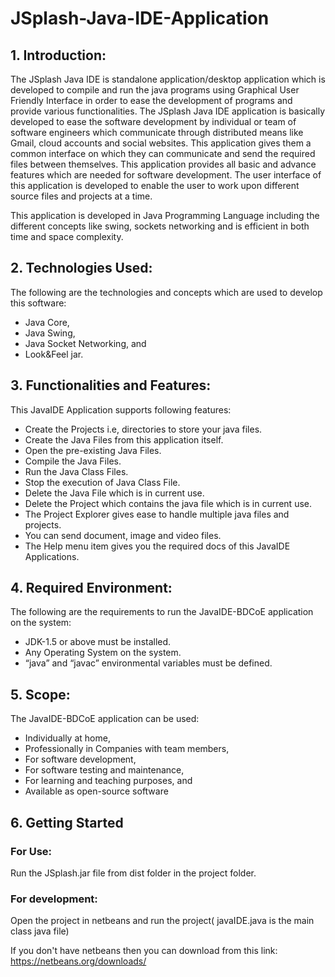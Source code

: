 # JSplash-Java-IDE-Application

## 1.	Introduction:
The JSplash Java IDE is standalone application/desktop application which is developed to compile and run the java programs using 
Graphical User Friendly Interface in order to ease the development of programs and provide various functionalities.
The JSplash Java IDE application is basically developed to ease the software development by individual or team of software engineers 
which communicate through distributed means like Gmail, cloud accounts and social websites. This application gives them a common 
interface on which they can communicate and send the required files between themselves.
This application provides all basic and advance features which are needed for software development. The user interface of this 
application is developed to enable the user to work upon different source files and projects at a time.

This application is developed in Java Programming Language including the different concepts like swing, sockets networking and 
is efficient in both time and space complexity.

## 2.	Technologies Used:
The following are the technologies and concepts which are used to develop this software:
  - Java Core,
  - Java Swing,
  - Java Socket Networking, and
  - Look&Feel jar.

## 3.	Functionalities and Features:
This JavaIDE Application supports following features:
  - Create the Projects i.e, directories to store your java files.
  - Create the Java Files from this application itself.
  - Open the pre-existing Java Files.
  - Compile the Java Files.
  - Run the Java Class Files.
  - Stop the execution of Java Class File.
  - Delete the Java File which is in current use.
  - Delete the Project which contains the java file which is in current use.
  - The Project Explorer gives ease to handle multiple java files and projects.
  - You can send document, image and video files.
  - The Help menu item gives you the required docs of this JavaIDE Applications.

## 4.	Required Environment:
The following are the requirements to run the JavaIDE-BDCoE application on the system:
  - JDK-1.5 or above must be installed.
  - Any  Operating System on the system.
  - “java” and “javac” environmental variables must be defined.

## 5.	Scope:
The JavaIDE-BDCoE application can be used:
  - Individually at home,
  - Professionally in Companies with team members,
  - For software development,
  - For software testing and maintenance,
  - For learning and teaching purposes, and
  - Available as open-source software

## 6. Getting Started
### For Use:
Run the JSplash.jar file from dist folder in the project folder.

### For development:
Open the project in netbeans and run the project( javaIDE.java is the main class java file)

If you don't have netbeans then you can download from this link: https://netbeans.org/downloads/
